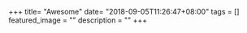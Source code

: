 +++
title= "Awesome"
date= "2018-09-05T11:26:47+08:00"
tags = []
featured_image = ""
description = ""
+++


